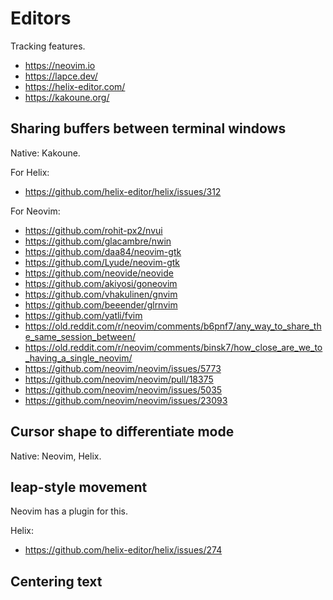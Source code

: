 # Editors

Tracking features.

-   <https://neovim.io>
-   <https://lapce.dev/>
-   <https://helix-editor.com/>
-   <https://kakoune.org/>


## Sharing buffers between terminal windows

Native: Kakoune.

For Helix:

-   <https://github.com/helix-editor/helix/issues/312>

For Neovim:

-   <https://github.com/rohit-px2/nvui>
-   <https://github.com/glacambre/nwin>
-   <https://github.com/daa84/neovim-gtk>
-   <https://github.com/Lyude/neovim-gtk>
-   <https://github.com/neovide/neovide>
-   <https://github.com/akiyosi/goneovim>
-   <https://github.com/vhakulinen/gnvim>
-   <https://github.com/beeender/glrnvim>
-   <https://github.com/yatli/fvim>
-   <https://old.reddit.com/r/neovim/comments/b6pnf7/any_way_to_share_the_same_session_between/>
-   <https://old.reddit.com/r/neovim/comments/binsk7/how_close_are_we_to_having_a_single_neovim/>
-   <https://github.com/neovim/neovim/issues/5773>
-   <https://github.com/neovim/neovim/pull/18375>
-   <https://github.com/neovim/neovim/issues/5035>
-   <https://github.com/neovim/neovim/issues/23093>


## Cursor shape to differentiate mode

Native: Neovim, Helix.


## leap-style movement

Neovim has a plugin for this.

Helix:

-   <https://github.com/helix-editor/helix/issues/274>


## Centering text

